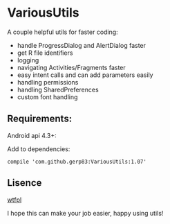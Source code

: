 # VariousUtils

A couple helpful utils for faster coding:
- handle ProgressDialog and AlertDialog faster
- get R file identifiers
- logging
- navigating Activities/Fragments faster
- easy intent calls and can add parameters easily
- handling permissions
- handling SharedPreferences
- custom font handling

## Requirements:
Android api 4.3+:

Add to dependencies:
```
compile 'com.github.gerp83:VariousUtils:1.07'
```

## Lisence
[wtfpl](http://www.wtfpl.net/)

I hope this can make your job easier, happy using utils!
